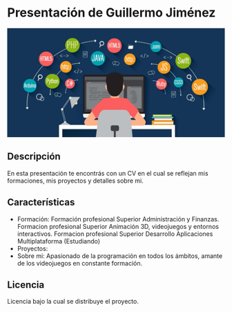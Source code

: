# Presentación de Guillermo Jiménez
![Imagen de Portada](imagenes/presentacion.jpg)

## Descripción 
En esta presentación te encontrás con un CV en el cual se reflejan mis formaciones, mis proyectos y detalles sobre mi.

## Características 
- Formación: Formación profesional Superior Administración y Finanzas.
             Formacion profesional Superior Animación 3D, videojuegos y entornos interactivos.
             Formacion profesional Superior Desarrollo Aplicaciones Multiplataforma (Estudiando)
- Proyectos: 
- Sobre mi: Apasionado de la programación en todos los ámbitos, amante de los videojuegos en constante formación.

## Licencia 
Licencia bajo la cual se distribuye el proyecto. 
